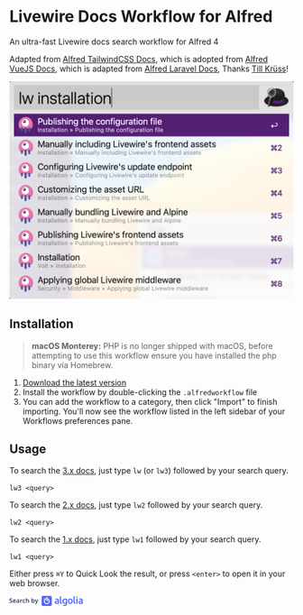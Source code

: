 # Livewire Docs Workflow for Alfred

An ultra-fast Livewire docs search workflow for Alfred 4

Adapted from [Alfred TailwindCSS Docs](https://github.com/clnt/alfred-tailwindcss-docs), which is adopted from [Alfred VueJS Docs](https://github.com/vmitchell85/alfred-vuejs-docs), which is adapted from [Alfred Laravel Docs](https://github.com/tillkruss/alfred-laravel-docs), Thanks [Till Krüss](https://twitter.com/tillkruss)!

![Screenshot](screenshot.png)

## Installation


> **macOS Monterey:** PHP is no longer shipped with macOS, before attempting to use this workflow ensure you have installed the php binary via Homebrew.

1. [Download the latest version](https://github.com/intrepidws/alfred-livewire-docs/releases/download/v1.0.0/Livewire-Docs.alfredworkflow)
2. Install the workflow by double-clicking the `.alfredworkflow` file
3. You can add the workflow to a category, then click "Import" to finish importing. You'll now see the workflow listed in the left sidebar of your Workflows preferences pane.

## Usage

To search the [3.x docs](https://livewire.laravel.com/docs/quickstart), just type `lw` (or `lw3`) followed by your search query.

```
lw3 <query>
```

To search the [2.x docs](https://laravel-livewire.com/docs/2.x/quickstart), just type `lw2` followed by your search query.

```
lw2 <query>
```

To search the [1.x docs](https://laravel-livewire.com/docs/1.x/quickstart), just type `lw1` followed by your search query.

```
lw1 <query>
```

Either press `⌘Y` to Quick Look the result, or press `<enter>` to open it in your web browser.

![Search by Algolia](algolia.png)
